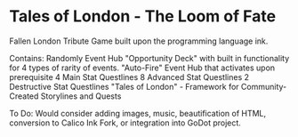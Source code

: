 # Tales of London - The Loom of Fate
Fallen London Tribute Game built upon the programming language ink.

Contains:
Randomly Event Hub "Opportunity Deck" with built in functionality for 4 types of rarity of events.
"Auto-Fire" Event Hub that activates upon prerequisite
4 Main Stat Questlines
8 Advanced Stat Questlines
2 Destructive Stat Questlines
"Tales of London" - Framework for Community-Created Storylines and Quests

To Do:
Would consider adding images, music, beautification of HTML, conversion to Calico Ink Fork, or integration into GoDot project.
